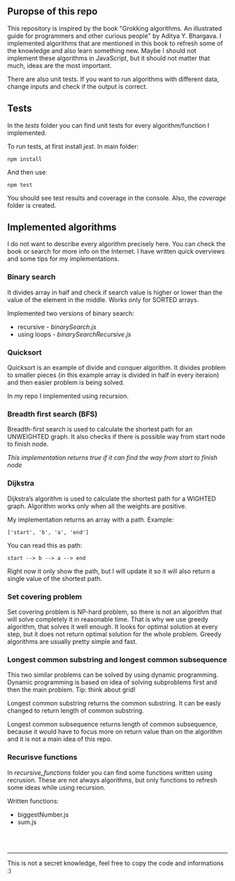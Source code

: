 ## Puropse of this repo

This repository is inspired by the book "Grokking algorithms. An illustrated guide for programmers and other curious people" by Aditya Y. Bhargava.
I implemented algorithms that are mentioned in this book to refresh some of the knowledge and also learn something new. Maybe I should not implement these algorithms in JavaScript, but it should not matter that much, ideas are the most important.

There are also unit tests. If you want to run algorithms with different data, change inputs and check if the output is correct.

## Tests

In the _tests_ folder you can find unit tests for every algorithm/function I implemented.

To run tests, at first install _jest_. In main folder:

```
npm install
```

And then use:

```
npm test
```

You should see test results and coverage in the console. Also, the _coverage_ folder is created.

## Implemented algorithms

I do not want to describe every algorithm precisely here. You can check the book or search for more info on the Internet. I have written quick overviews and some tips for my implementations.

### Binary search

It divides array in half and check if search value is higher or lower than the value of the element in the middle. Works only for SORTED arrays.

Implemented two versions of binary search:

-   recursive - _binarySearch.js_
-   using loops - _binarySearchRecursive.js_

### Quicksort

Quicksort is an example of divide and conquer algorithm. It divides problem to smaller pieces (in this example array is divided in half in every iteraion) and then easier problem is being solved.

In my repo I implemented using recursion.

### Breadth first search (BFS)

Breadth-first search is used to calculate the shortest path for an UNWEIGHTED graph. It also checks if there is possible way from start node to finish node.

_This implementation returns true if it can find the way from start to finish node_

### Dijkstra

Dijkstra’s algorithm is used to calculate the shortest path for a WIGHTED graph. Algorithm works only when all the weights are positive.

My implementation returns an array with a path. Example:

```
['start', 'b', 'a', 'end']
```

You can read this as path:

```
start --> b --> a --> end
```

Right now it only show the path, but I will update it so it will also return a single value of the shortest path.

### Set covering problem

Set covering problem is NP-hard problem, so there is not an algorithm that will solve completely it in reasonable time. That is why we use greedy algorithm, that solves it well enough. It looks for optimal solution at every step, but it does not return optimal solution for the whole problem. Greedy algorithms are usually pretty simple and fast.

### Longest common substring and longest common subsequence

This two similar problems can be solved by using dynamic programming. Dynamic programming is based on idea of solving subproblems first and then the main problem. Tip: think about grid!

Longest common substring returns the common substring. It can be easly changed to return length of common substring.

Longest common subsequence returns length of common subsequence, because it would have to focus more on return value than on the algorithm and it is not a main idea of this repo.

### Recurisve functions

In _recursive_functions_ folder you can find some functions written using recrusion. These are not always algorithms, but only functions to refresh some ideas while using recursion.

Written functions:

-   biggestNumber.js
-   sum.js

</br>
</br>

---

This is not a secret knowledge, feel free to copy the code and informations :)
